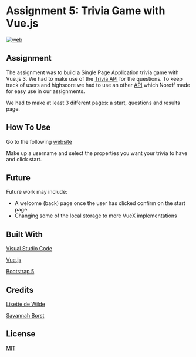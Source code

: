# Assignment 5: Trivia Game with Vue.js
[![web](https://img.shields.io/static/v1?logo=heroku&message=Online&label=Heroku&color=430098)](https://whispering-plains-78258.herokuapp.com/)
## Assignment
The assignment was to build a Single Page Application trivia game with Vue.js 3. We had to make use of the [Trivia API](https://opentdb.com/api_config.php) for the questions.
To keep track of users and highscore we had to use an other [API](https://github.com/dewald-els/noroff-assignment-api) which Noroff made for easy use in our assignments.

We had to make at least 3 different pages: a start, questions and results page.
## How To Use
Go to the following [website](https://whispering-plains-78258.herokuapp.com/)

Make up a username and select the properties you want your trivia to have and click start.

## Future
Future work may include:
- A welcome (back) page once the user has clicked confirm on the start page.
- Changing some of the local storage to more VueX implementations

## Built With
[Visual Studio Code](https://code.visualstudio.com/)

[Vue.js](https://vuejs.org/)

[Bootstrap 5](https://getbootstrap.com/)

## Credits
[Lisette de Wilde](https://github.com/LisettedeWilde)

[Savannah Borst](https://github.com/savannah-borst)

## License
[MIT](https://choosealicense.com/licenses/mit/)

